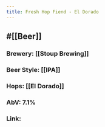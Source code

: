 ```yaml
---
title: Fresh Hop Fiend - El Dorado
---
```


## #[[Beer]]
### Brewery: [[Stoup Brewing]]

### Beer Style: [[IPA]]

### Hops: [[El Dorado]]

### AbV: 7.1%

### Link: 
